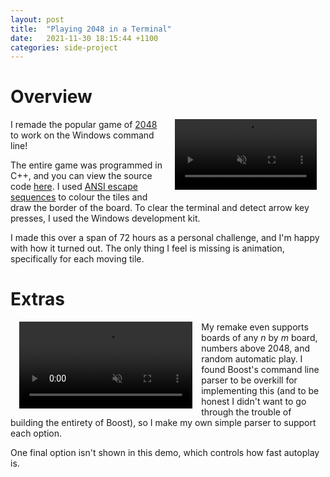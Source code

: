 ```yaml
---
layout: post
title:  "Playing 2048 in a Terminal"
date:   2021-11-30 18:15:44 +1100
categories: side-project
---
```

# Overview

<video autoplay controls controlslist="nodownload nofullscreen noremoteplayback" disablepictureinpicture disableremoteplayback loop muted playsinline x-webkit-airplay="deny" style="width: 45%; float: right; margin: 0em 1em 1em 1em" alt="A demo of my command-line version of 2048." title="CLI 2048 Demo">
    <source src="/assets/001-cli-2048/demo.webm" type="video/webm" />
    <source src="/assets/001-cli-2048/demo.mp4" type="video/mp4" />
    <source src="/assets/001-cli-2048/demo.ogv" type="video/ogg" />
    <i>Your <del>dinosaur</del>browser doesn't support HTML5 <code>&lt;video&gt;</code> tags. :( To see my animations, please try viewing this page in a browser that does!</i>
</video>

I remade the popular game of [2048](https://2048.io/) to work on the Windows command line!

The entire game was programmed in C++, and you can view the source code [here](https://github.com/Lax125/CLI-2048). I used [ANSI escape sequences](https://en.wikipedia.org/wiki/ANSI_escape_code) to colour the tiles and draw the border of the board. To clear the terminal and detect arrow key presses, I used the Windows development kit.

I made this over a span of 72 hours as a personal challenge, and I'm happy with how it turned out. The only thing I feel is missing is animation, specifically for each moving tile.

<div style="clear:right" />

# Extras

<video autoplay controls controlslist="nodownload nofullscreen noremoteplayback" disablepictureinpicture disableremoteplayback loop muted playsinline x-webkit-airplay="deny" style="width: 55%; float: left; margin: 0em 1em 1em 1em" alt="A demo of showing options for board dimensions and autoplay" title="CLI 2048 Options Demo">
    <source src="/assets/001-cli-2048/extras-demo.webm" type="video/webm" />
    <source src="/assets/001-cli-2048/extras-demo.mp4" type="video/mp4" />
    <source src="/assets/001-cli-2048/extras-demo.ogv" type="video/ogg" />
    <i>Your <del>dinosaur</del>browser doesn't support HTML5 <code>&lt;video&gt;</code> tags. :( To see my animations, please try viewing this page in a browser that does!</i>
</video>

My remake even supports boards of any *n* by *m* board, numbers above 2048, and random automatic play. I found Boost's command line parser to be overkill for implementing this (and to be honest I didn't want to go through the trouble of building the entirety of Boost), so I make my own simple parser to support each option.

One final option isn't shown in this demo, which controls how fast autoplay is.

<div style="clear:left" />
